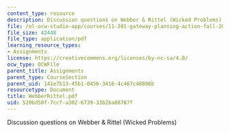 ```yaml
---
content_type: resource
description: Discussion questions on Webber & Rittel (Wicked Problems)
file: /ol-ocw-studio-app/courses/11-201-gateway-planning-action-fall-2002/520bd50f7ccfa302673933b2ba88787f_WebberRittel.pdf
file_size: 42448
file_type: application/pdf
learning_resource_types:
- Assignments
license: https://creativecommons.org/licenses/by-nc-sa/4.0/
ocw_type: OCWFile
parent_title: Assignments
parent_type: CourseSection
parent_uid: 141e7b13-45b1-0456-3416-4c467c48896b
resourcetype: Document
title: WebberRittel.pdf
uid: 520bd50f-7ccf-a302-6739-33b2ba88787f
---
```

Discussion questions on Webber & Rittel (Wicked Problems)